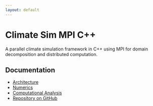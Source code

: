 ```yaml
---
layout: default
---
```


# Climate Sim MPI C++

A parallel climate simulation framework in C++ using MPI for domain decomposition and distributed computation.

## Documentation
- [Architecture](architecture.md)
- [Numerics](numerics.md)
- [Computational Analysis](computational_analysis.md)
- [Repository on GitHub](https://github.com/antoniorizzoeng/climate-sim-mpi-cpp)